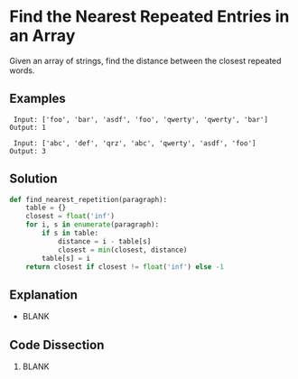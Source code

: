 # Find the Nearest Repeated Entries in an Array
Given an array of strings, find the distance between the closest repeated words.

## Examples
```
 Input: ['foo', 'bar', 'asdf', 'foo', 'qwerty', 'qwerty', 'bar']
Output: 1

 Input: ['abc', 'def', 'qrz', 'abc', 'qwerty', 'asdf', 'foo']
Output: 3
```

## Solution
```python
def find_nearest_repetition(paragraph):
    table = {}
    closest = float('inf')
    for i, s in enumerate(paragraph):
        if s in table:
            distance = i - table[s]
            closest = min(closest, distance)
        table[s] = i
    return closest if closest != float('inf') else -1
```

## Explanation
* BLANK

## Code Dissection
1. BLANK